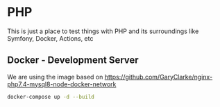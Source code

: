 # PHP

This is just a place to test things with PHP and its surroundings like Symfony, Docker, Actions, etc 

## Docker - Development Server

We are using the image based on https://github.com/GaryClarke/nginx-php7.4-mysql8-node-docker-network

```bash
docker-compose up -d --build
```